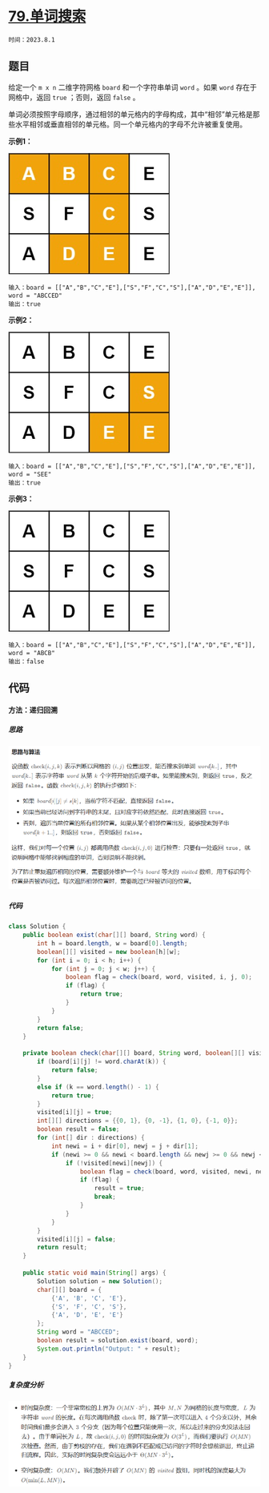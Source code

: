 # [79.单词搜索](https://leetcode.cn/problems/word-search/)

`时间：2023.8.1`

## 题目

给定一个 `m x n` 二维字符网格 `board` 和一个字符串单词 `word` 。如果 `word` 存在于网格中，返回 `true` ；否则，返回 `false` 。

单词必须按照字母顺序，通过相邻的单元格内的字母构成，其中“相邻”单元格是那些水平相邻或垂直相邻的单元格。同一个单元格内的字母不允许被重复使用。

**示例1：**

![example1](pictures/example1.jpg)

```
输入：board = [["A","B","C","E"],["S","F","C","S"],["A","D","E","E"]], word = "ABCCED"
输出：true
```

**示例2：**

![example2](pictures/example2.jpg)

```
输入：board = [["A","B","C","E"],["S","F","C","S"],["A","D","E","E"]], word = "SEE"
输出：true
```

**示例3：**

![example3](pictures/example3.jpg)

```
输入：board = [["A","B","C","E"],["S","F","C","S"],["A","D","E","E"]], word = "ABCB"
输出：false
```

## 代码

#### 方法：递归回溯

##### 思路

![1](pictures/1.png)

##### 代码

```java
class Solution {
    public boolean exist(char[][] board, String word) {
        int h = board.length, w = board[0].length;
        boolean[][] visited = new boolean[h][w];
        for (int i = 0; i < h; i++) {
            for (int j = 0; j < w; j++) {
                boolean flag = check(board, word, visited, i, j, 0);
                if (flag) {
                    return true;
                }
            }
        }
        return false;
    }

    private boolean check(char[][] board, String word, boolean[][] visited, int i, int j, int k) {
        if (board[i][j] != word.charAt(k)) {
            return false;
        }
        else if (k == word.length() - 1) {
            return true;
        }
        visited[i][j] = true;
        int[][] directions = {{0, 1}, {0, -1}, {1, 0}, {-1, 0}};
        boolean result = false;
        for (int[] dir : directions) {
            int newi = i + dir[0], newj = j + dir[1];
            if (newi >= 0 && newi < board.length && newj >= 0 && newj < board[0].length) {
                if (!visited[newi][newj]) {
                    boolean flag = check(board, word, visited, newi, newj, k + 1);
                    if (flag) {
                        result = true;
                        break;
                    }
                }
            }
        }
        visited[i][j] = false;
        return result;
    }

    public static void main(String[] args) {
        Solution solution = new Solution();
        char[][] board = {
            {'A', 'B', 'C', 'E'},
            {'S', 'F', 'C', 'S'},
            {'A', 'D', 'E', 'E'}
        };
        String word = "ABCCED";
        boolean result = solution.exist(board, word);
        System.out.println("Output: " + result);
    }
}
```

##### 复杂度分析

![2](pictures/2.png)
